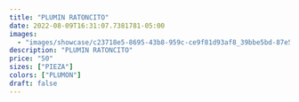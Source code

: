 ```yaml
---
title: "PLUMIN RATONCITO"
date: 2022-08-09T16:31:07.7381781-05:00
images:
  - "images/showcase/c23718e5-8695-43b8-959c-ce9f81d93af8_39bbe5bd-87e5-4b07-a418-57fc4768b272.webp"
description: "PLUMIN RATONCITO"
price: "50"
sizes: ["PIEZA"]
colors: ["PLUMON"]
draft: false
---
```


